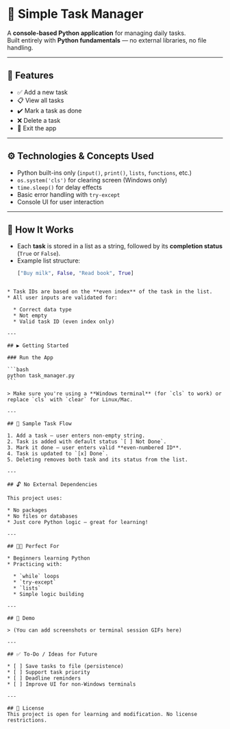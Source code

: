 # 📝 Simple Task Manager

A **console-based Python application** for managing daily tasks.  
Built entirely with **Python fundamentals** — no external libraries, no file handling.

---

## 📌 Features

- ✅ Add a new task  
- 📋 View all tasks  
- ✔️ Mark a task as done  
- ❌ Delete a task  
- 🚪 Exit the app  

---

## ⚙️ Technologies & Concepts Used

- Python built-ins only (`input()`, `print()`, `lists`, `functions`, etc.)
- `os.system('cls')` for clearing screen (Windows only)
- `time.sleep()` for delay effects
- Basic error handling with `try-except`
- Console UI for user interaction

---

## 🧠 How It Works

- Each **task** is stored in a list as a string, followed by its **completion status** (`True` or `False`).
- Example list structure:
  ```python
  ["Buy milk", False, "Read book", True]
````

* Task IDs are based on the **even index** of the task in the list.
* All user inputs are validated for:

  * Correct data type
  * Not empty
  * Valid task ID (even index only)

---

## ▶️ Getting Started

### Run the App

```bash
python task_manager.py
```

> Make sure you're using a **Windows terminal** (for `cls` to work) or replace `cls` with `clear` for Linux/Mac.

---

## 🧹 Sample Task Flow

1. Add a task — user enters non-empty string.
2. Task is added with default status `[ ] Not Done`.
3. Mark it done — user enters valid **even-numbered ID**.
4. Task is updated to `[x] Done`.
5. Deleting removes both task and its status from the list.

---

## 🔓 No External Dependencies

This project uses:

* No packages
* No files or databases
* Just core Python logic — great for learning!

---

## 🧑‍💻 Perfect For

* Beginners learning Python
* Practicing with:

  * `while` loops
  * `try-except`
  * `lists`
  * Simple logic building

---

## 📸 Demo

> (You can add screenshots or terminal session GIFs here)

---

## ✅ To-Do / Ideas for Future

* [ ] Save tasks to file (persistence)
* [ ] Support task priority
* [ ] Deadline reminders
* [ ] Improve UI for non-Windows terminals

---

## 📄 License
This project is open for learning and modification. No license restrictions.
